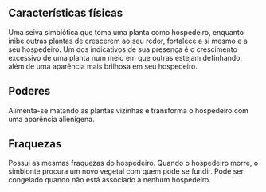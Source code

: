 ## Características físicas 

Uma seiva simbiótica que toma uma planta como hospedeiro, enquanto inibe outras plantas de crescerem ao seu redor, fortalece a si mesmo e a seu hospedeiro. Um dos indicativos de sua presença é o crescimento excessivo de uma planta num meio em que outras estejam definhando, além de uma aparência mais brilhosa em seu hospedeiro.

## Poderes 

Alimenta-se matando as plantas vizinhas e transforma o hospedeiro com uma aparência alienígena.

## Fraquezas 

Possui as mesmas fraquezas do hospedeiro. Quando o hospedeiro morre, o simbionte procura um novo vegetal com quem pode se fundir. Pode ser congelado quando não está associado a nenhum hospedeiro.